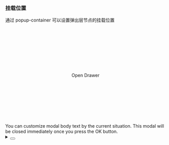 ### 挂载位置

通过 <yc-tag>popup-container</yc-tag> 可以设置弹出层节点的挂载位置

<div class="cell-demo vp-raw">
  <div>
    <div
      id="parentNode"
      style="width: 100%; height: 300px; background-color: var(--color-fill-2); position: relative; overflow: hidden; line-height: 300px; text-align: center;">
      <yc-button
        type="primary"
        @click="handleClick"
        >Open Drawer</yc-button
      >
    </div>
  </div>
  <yc-drawer
    popup-container="#parentNode"
    :visible="visible"
    @ok="handleOk"
    @cancel="handleCancel">
    <template #title> Title </template>
    <div>
      You can customize modal body text by the current situation. This modal
      will be closed immediately once you press the OK button.
    </div>
  </yc-drawer>
</div>

<script setup>
import { ref } from 'vue';
const visible = ref(false);
const handleClick = () => {
  visible.value = true;
};
const handleOk = () => {
  visible.value = false;
};
const handleCancel = () => {
  visible.value = false;
};
</script>

<details>
<summary>
 <button class="code-btn"  >
    <icon-code />
 </button>
</summary>

```vue
<template>
  <div>
    <div
      id="parentNode"
      style="width: 100%; height: 300px; background-color: var(--color-fill-2); position: relative; overflow: hidden; line-height: 300px; text-align: center;">
      <yc-button
        type="primary"
        @click="handleClick"
        >Open Drawer</yc-button
      >
    </div>
  </div>
  <yc-drawer
    popup-container="#parentNode"
    :visible="visible"
    @ok="handleOk"
    @cancel="handleCancel">
    <template #title> Title </template>
    <div>
      You can customize modal body text by the current situation. This modal
      will be closed immediately once you press the OK button.
    </div>
  </yc-drawer>
</template>

<script setup>
import { ref } from 'vue';
const visible = ref(false);
const handleClick = () => {
  visible.value = true;
};
const handleOk = () => {
  visible.value = false;
};
const handleCancel = () => {
  visible.value = false;
};
</script>
```

</details>
